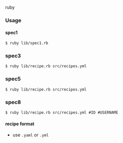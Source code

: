 ruby

### Usage


#### spec1

```
$ ruby lib/spec1.rb
```

### spec3

```
$ ruby lib/recipe.rb src/recipes.yml
```

### spec5

```
$ ruby lib/recipe.rb src/recipes.yml
```

### spec8

```
$ ruby lib/recipe.rb src/recipes.yml #ID #USERNAME
```


#### recipe format

* use `.yaml` or `.yml`
